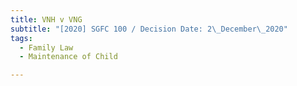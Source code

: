 ```yaml
---
title: VNH v VNG
subtitle: "[2020] SGFC 100 / Decision Date: 2\_December\_2020"
tags:
  - Family Law
  - Maintenance of Child

---
```

